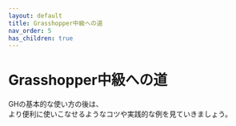 ```yaml
---
layout: default
title: Grasshopper中級への道
nav_order: 5
has_children: true
---
```


# Grasshopper中級への道

GHの基本的な使い方の後は、<br>
より便利に使いこなせるようなコツや実践的な例を見ていきましょう。
